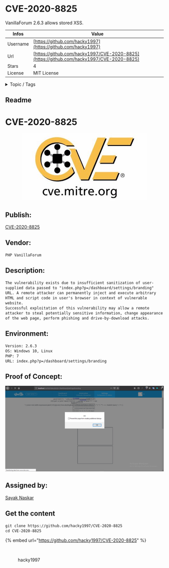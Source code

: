 # CVE-2020-8825

VanillaForum 2.6.3 allows stored XSS.

| Infos    | Value                                                              |
| -------- | -------------------------------------------------------------------|
| Username | [https://github.com/hacky1997](https://github.com/hacky1997) |
| Url      | [https://github.com/hacky1997/CVE-2020-8825](https://github.com/hacky1997/CVE-2020-8825)                                               |
| Stars    | 4                                                          |
| License  | MIT License                                                        |

<details>

<summary>Topic / Tags</summary>

* cve-2020-8825* php7* xss-poc* xss-vulnerability

</details>

## Readme

# CVE-2020-8825

<p align="center">
    <img src="https://github.com/hacky1997/CVE-2020-8825/blob/master/cve.jpg" alt = "cve">
</p>
   
## Publish:
  [CVE-2020-8825](https://cve.mitre.org/cgi-bin/cvename.cgi?name=CVE-2020-8825)

## Vendor:
    PHP VanillaForum 

## Description:   
    The vulnerability exists due to insufficient sanitization of user-supplied data passed to "index.php?p=/dashboard/settings/branding" URL. A remote attacker can permanently inject and execute arbitrary HTML and script code in user's browser in context of vulnerable website.
    Successful exploitation of this vulnerability may allow a remote attacker to steal potentially sensitive information, change appearance of the web page, perform phishing and drive-by-download attacks.

## Environment:

    Version: 2.6.3
    OS: Windows 10, Linux
    PHP: 7
    URL: index.php?p=/dashboard/settings/branding
       
## Proof of Concept:
  <p align="center">
    <img src="https://github.com/hacky1997/CVE-2020-8825/blob/master/vanilla.png" alt="vanilla">
  </p>

## Assigned by:
  [Sayak Naskar](https://github.com/hacky1997/)
  




## Get the content

```
git clone https://github.com/hacky1997/CVE-2020-8825
cd CVE-2020-8825
```

{% embed url="https://github.com/hacky1997/CVE-2020-8825" %}

<figure><img src="https://avatars.githubusercontent.com/u/35650583?v=4" alt=""><figcaption><p>hacky1997</p></figcaption></figure>

